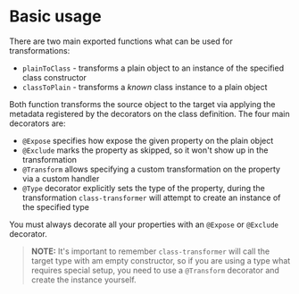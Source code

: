 # Basic usage

There are two main exported functions what can be used for transformations:

- `plainToClass` - transforms a plain object to an instance of the specified class constructor
- `classToPlain` - transforms a _known_ class instance to a plain object

Both function transforms the source object to the target via applying the metadata registered by the decorators on
the class definition. The four main decorators are:

- `@Expose` specifies how expose the given property on the plain object
- `@Exclude` marks the property as skipped, so it won't show up in the transformation
- `@Transform` allows specifying a custom transformation on the property via a custom handler
- `@Type` decorator explicitly sets the type of the property, during the transformation `class-transformer` will attempt
  to create an instance of the specified type

You must always decorate all your properties with an `@Expose` or `@Exclude` decorator.

> **NOTE:** It's important to remember `class-transformer` will call the target type with am empty constructor, so if
> you are using a type what requires special setup, you need to use a `@Transform` decorator and create the instance yourself.
